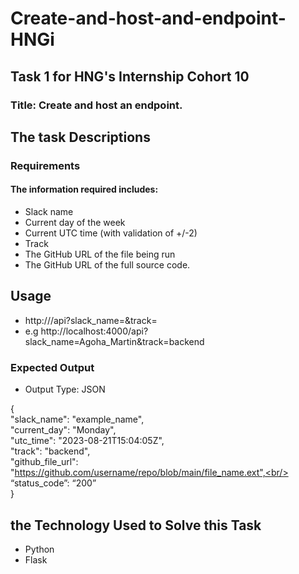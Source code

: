# Create-and-host-and-endpoint-HNGi
## Task 1 for HNG's Internship Cohort 10 
### Title: Create and host an endpoint.

## The task Descriptions 

### Requirements

#### The information required includes: 

- Slack name
- Current day of the week
- Current UTC time (with validation of +/-2)
- Track
- The GitHub URL of the file being run
- The GitHub URL of the full source code.

## Usage
- http://<your-url>/api?slack_name=<entername>&track=<entertrack>
- e.g http://localhost:4000/api?slack_name=Agoha_Martin&track=backend
### Expected Output 
- Output Type: JSON

{<br/>
  "slack_name": "example_name", <br/>
  "current_day": "Monday",<br/>
  "utc_time": "2023-08-21T15:04:05Z",<br/>
  "track": "backend",<br/>
  "github_file_url": "https://github.com/username/repo/blob/main/file_name.ext",<br/>
  “status_code”: “200”<br/>
}

## the Technology Used to Solve this Task 
- Python
- Flask
